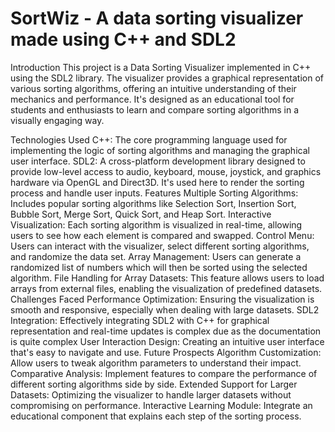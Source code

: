 # SortWiz - A data sorting visualizer made using C++ and SDL2

Introduction
This project is a Data Sorting Visualizer implemented in C++ using the SDL2 library. The visualizer provides a graphical representation of various sorting algorithms, offering an intuitive understanding of their mechanics and performance. It's designed as an educational tool for students and enthusiasts to learn and compare sorting algorithms in a visually engaging way.

Technologies Used
C++: The core programming language used for implementing the logic of sorting algorithms and managing the graphical user interface.
SDL2: A cross-platform development library designed to provide low-level access to audio, keyboard, mouse, joystick, and graphics hardware via OpenGL and Direct3D. It's used here to render the sorting process and handle user inputs.
Features
Multiple Sorting Algorithms: Includes popular sorting algorithms like Selection Sort, Insertion Sort, Bubble Sort, Merge Sort, Quick Sort, and Heap Sort.
Interactive Visualization: Each sorting algorithm is visualized in real-time, allowing users to see how each element is compared and swapped.
Control Menu: Users can interact with the visualizer, select different sorting algorithms, and randomize the data set.
Array Management: Users can generate a randomized list of numbers which will then be sorted using the selected algorithm.
File Handling for Array Datasets: This feature allows users to load arrays from external files, enabling the visualization of predefined datasets.
Challenges Faced
Performance Optimization: Ensuring the visualization is smooth and responsive, especially when dealing with large datasets.
SDL2 Integration: Effectively integrating SDL2 with C++ for graphical representation and real-time updates is complex due as the documentation is quite complex
User Interaction Design: Creating an intuitive user interface that's easy to navigate and use.
Future Prospects
Algorithm Customization: Allow users to tweak algorithm parameters to understand their impact.
Comparative Analysis: Implement features to compare the performance of different sorting algorithms side by side.
Extended Support for Larger Datasets: Optimizing the visualizer to handle larger datasets without compromising on performance.
Interactive Learning Module: Integrate an educational component that explains each step of the sorting process.

